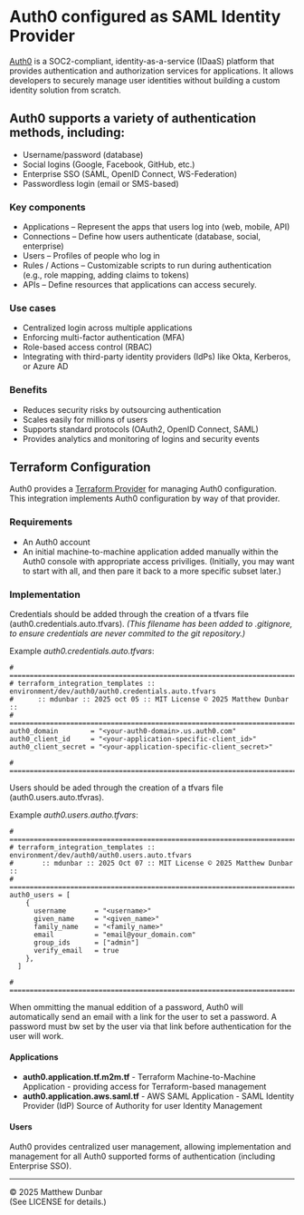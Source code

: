 # Auth0 configured as SAML Identity Provider

[Auth0](https://auth0.com) is a SOC2-compliant, identity-as-a-service (IDaaS) platform that provides authentication and authorization services for applications. It allows developers to securely manage user identities without building a custom identity solution from scratch. 

## Auth0 supports a variety of authentication methods, including:

-	Username/password (database)  
-	Social logins (Google, Facebook, GitHub, etc.)  
-	Enterprise SSO (SAML, OpenID Connect, WS-Federation)  
-	Passwordless login (email or SMS-based)  

### Key components

- Applications – Represent the apps that users log into (web, mobile, API)  
-	Connections – Define how users authenticate (database, social, enterprise)  
-	Users – Profiles of people who log in  
-	Rules / Actions – Customizable scripts to run during authentication  
(e.g., role mapping, adding claims to tokens)  
-	APIs – Define resources that applications can access securely.

### Use cases

-	Centralized login across multiple applications  
-	Enforcing multi-factor authentication (MFA)  
-	Role-based access control (RBAC)  
-	Integrating with third-party identity providers (IdPs) like Okta, Kerberos, or Azure AD

### Benefits

-	Reduces security risks by outsourcing authentication  
-	Scales easily for millions of users  
-	Supports standard protocols (OAuth2, OpenID Connect, SAML)  
-	Provides analytics and monitoring of logins and security events

## Terraform Configuration

Auth0 provides a [Terraform Provider](https://github.com/auth0/terraform-provider-auth0) for managing Auth0 configuration.  This integration implements Auth0 configuration by way of that provider.

### Requirements

- An Auth0 account
- An initial machine-to-machine application added manually within the Auth0 console with appropriate access priviliges.  (Initially, you may want to start with all, and then pare it back to a more specific subset later.)

### Implementation

Credentials should be added through the creation of a tfvars file (auth0.credentials.auto.tfvars).  _(This filename has been added to .gitignore, to ensure credentials are never commited to the git repository.)_

Example _auth0.credentials.auto.tfvars_:

```
# =============================================================================
# terraform_integration_templates :: environment/dev/auth0/auth0.credentials.auto.tfvars 
#      :: mdunbar :: 2025 oct 05 :: MIT License © 2025 Matthew Dunbar ::
# =============================================================================
auth0_domain        = "<your-auth0-domain>.us.auth0.com"
auth0_client_id     = "<your-application-specific-client_id>"
auth0_client_secret = "<your-application-specific-client_secret>"

# =============================================================================
```

Users should be aded through the creation of a tfvars file (auth0.users.auto.tfvras).

Example _auth0.users.autho.tfvars_:

```
# =============================================================================
# terraform_integration_templates :: environment/dev/auth0/auth0.users.auto.tfvars
#       :: mdunbar :: 2025 Oct 07 :: MIT License © 2025 Matthew Dunbar ::
# =============================================================================
auth0_users = [
    {
      username       = "<username>"
      given_name     = "<given_name>"
      family_name    = "<family_name>"
      email          = "email@your_domain.com"
      group_ids      = ["admin"]
      verify_email   = true
    },
  ]

# =============================================================================
```

When ommitting the manual eddition of a password, Auth0 will automatically send an email with a link for the user to set a password.  A password must bw set by the user via that link before authentication for the user will work.

#### Applications

- **auth0.application.tf.m2m.tf** - Terraform Machine-to-Machine Application - providing access for Terraform-based management
- **auth0.application.aws.saml.tf** - AWS SAML Application - SAML Identity Provider (IdP) Source of Authority for user Identity Management

#### Users

Auth0 provides centralized user management, allowing implementation and management for all Auth0 supported forms of authentication (including Enterprise SSO).

<hr>

© 2025 Matthew Dunbar  
(See LICENSE for details.)
